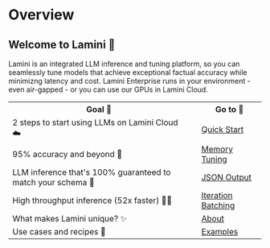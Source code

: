 # Overview
## Welcome to Lamini 🦙

Lamini is an integrated LLM inference and tuning platform, so you can seamlessly tune models that achieve exceptional factual accuracy while minimizng latency and cost. Lamini Enterprise runs in your environment - even air-gapped - or you can use our GPUs in Lamini Cloud.

<table>
  <tr>
    <th>Goal 🏁</th>
    <th></th>
    <th>Go to 🔗</th>
  </tr>
  <tr onclick="location.href='/inference/quick_start'">
    <td>2 steps to start using LLMs on Lamini Cloud ☁️</td>
    <td></td>
    <td><a href="/inference/quick_start">Quick Start</a></td>
  </tr>
  <tr onclick="location.href='/tuning/memory_tuning/'">
    <td>95% accuracy and beyond 🧠</td>
    <td></td>
    <td><a href="/tuning/memory_tuning/">Memory Tuning</a></td>
  </tr>
  <tr onclick="location.href='/inference/json_output/'">
    <td>LLM inference that's 100% guaranteed to match your schema 💯</td>
    <td></td>
    <td><a href="/inference/json_output/">JSON Output</a></td>
  </tr>
  <tr onclick="location.href='/inference/batching/'">
    <td>High throughput inference (52x faster) 🏃💨</td>
    <td></td>
    <td><a href="/inference/batching/">Iteration Batching</a></td>
  </tr>
  <tr onclick="location.href='/about'">
    <td>What makes Lamini unique? ✨</td>
    <td></td>
    <td><a href="/about">About</a></td>
  </tr>
  <tr onclick="location.href='https://github.com/lamini-ai/lamini-sdk/';">
    <td>Use cases and recipes 🥘</td>
    <td></td>
    <td><a href="https://github.com/lamini-ai/lamini-sdk/">Examples</a></td>
  </tr>
</table>
